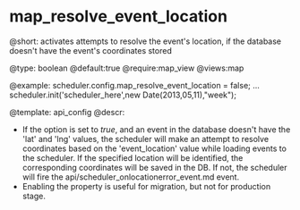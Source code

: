 map_resolve_event_location
=============

@short: activates attempts to resolve the event's location, if the database doesn't have  the event's coordinates stored
	

@type: boolean
@default:true
@require:map_view
@views:map

@example:
scheduler.config.map_resolve_event_location = false;
...
scheduler.init('scheduler_here',new Date(2013,05,11),"week");

@template:	api_config
@descr:



- If the option is set to *true*, and an event in the database doesn't have the 'lat' and 'lng' values, the scheduler will make an attempt to resolve coordinates based on the
'event_location' value while loading events to the scheduler. If the specified location will
be identified, the corresponding coordinates will be saved in the DB. If not, the scheduler will fire the  api/scheduler_onlocationerror_event.md event.
- Enabling the property is useful for migration, but not for production stage.

